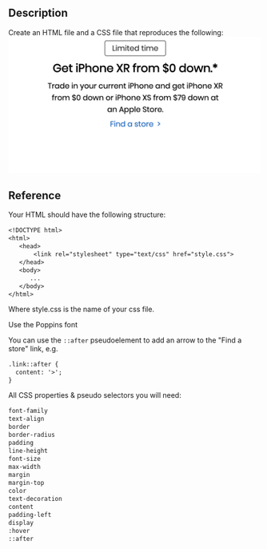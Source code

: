 ## Description

Create an HTML file and a CSS file that reproduces the following:
![goal](goal.png)

## Reference

Your HTML should have the following structure:

```
<!DOCTYPE html>
<html>
   <head>
       <link rel="stylesheet" type="text/css" href="style.css">
   </head>
   <body>
      ...
   </body>
</html>
```

Where style.css is the name of your css file.

Use the Poppins font

You can use the `::after` pseudoelement to add an arrow to the "Find a store" link, e.g.

```
.link::after {
  content: '>';
}

```

All CSS properties & pseudo selectors you will need:

```
font-family
text-align
border
border-radius
padding
line-height
font-size
max-width
margin
margin-top
color
text-decoration
content
padding-left
display
:hover
::after
```
